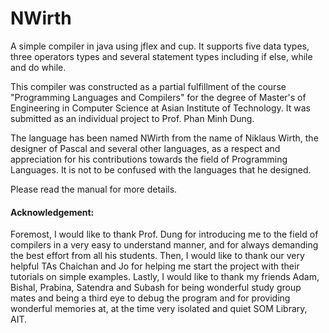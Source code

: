 # NWirth
A simple compiler in java using jflex and cup. It supports five data types, three operators types and several statement types including if else, while and do while. 

This compiler was constructed as a partial fulfillment of the course "Programming Languages and Compilers" for the degree of Master's of Engineering in Computer Science at Asian Institute of Technology. It was submitted as an individual project to Prof. Phan Minh Dung.

The language has been named NWirth from the name of Niklaus Wirth, the designer of Pascal and several other languages, as a respect and appreciation for his contributions towards the field of Programming Languages. It is not to be confused with the languages that he designed.

Please read the manual for more details.

#### Acknowledgement:
Foremost, I would like to thank Prof. Dung for introducing me to the field of compilers in a very easy to understand manner, and for always demanding the best effort from all his students. Then, I would like to thank our very helpful TAs Chaichan and Jo for helping me start the project with their tutorials on simple examples. Lastly, I would like to thank my friends Adam, Bishal, Prabina, Satendra and Subash for being wonderful study group mates and being a third eye to debug the program and for providing wonderful memories at, at the time very isolated and quiet SOM Library, AIT.

